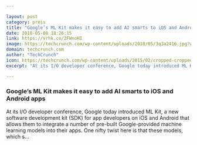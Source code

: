 ```yaml
---

layout: post
category: press
title: "Google’s ML Kit makes it easy to add AI smarts to iOS and Android apps"
date: 2018-05-08 18:26:15
link: https://vrhk.co/2FWnoHI
image: https://techcrunch.com/wp-content/uploads/2018/05/3q3a2416.jpg?w=600
domain: techcrunch.com
author: "TechCrunch"
icon: https://techcrunch.com/wp-content/uploads/2015/02/cropped-cropped-favicon-gradient.png?w=180
excerpt: "At its I/O developer conference, Google today introduced ML Kit, a new software development kit (SDK) for app developers on iOS and Android that allows them to integrate a number of pre-built Google-provided machine learning models into their apps. One nifty twist here is that these models, which s…"

---
```


### Google’s ML Kit makes it easy to add AI smarts to iOS and Android apps

At its I/O developer conference, Google today introduced ML Kit, a new software development kit (SDK) for app developers on iOS and Android that allows them to integrate a number of pre-built Google-provided machine learning models into their apps. One nifty twist here is that these models, which s…